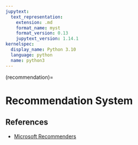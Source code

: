 ```yaml
---
jupytext:
  text_representation:
    extension: .md
    format_name: myst
    format_version: 0.13
    jupytext_version: 1.14.1
kernelspec:
  display_name: Python 3.10
  language: python
  name: python3
---
```


(recommendation)=
# Recommendation System

## References

* [Microsoft Recommenders](https://microsoft-recommenders.readthedocs.io/en/latest/)
